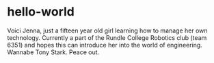 # hello-world

Voici Jenna, just a fifteen year old girl learning how to manage her own technology. Currently a part of the Rundle College Robotics club (team 6351) and hopes this can introduce her into the world of engineering. Wannabe Tony Stark. Peace out.
